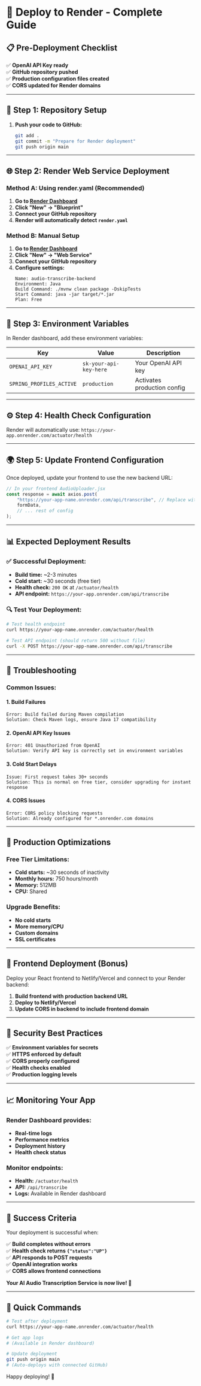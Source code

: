 # 🚀 Deploy to Render - Complete Guide

## 📋 **Pre-Deployment Checklist**

✅ **OpenAI API Key ready**  
✅ **GitHub repository pushed**  
✅ **Production configuration files created**  
✅ **CORS updated for Render domains**  

---

## 🔧 **Step 1: Repository Setup**

1. **Push your code to GitHub:**
   ```bash
   git add .
   git commit -m "Prepare for Render deployment"
   git push origin main
   ```

---

## 🌐 **Step 2: Render Web Service Deployment**

### **Method A: Using render.yaml (Recommended)**

1. **Go to [Render Dashboard](https://dashboard.render.com/)**
2. **Click "New" → "Blueprint"**
3. **Connect your GitHub repository**
4. **Render will automatically detect `render.yaml`**

### **Method B: Manual Setup**

1. **Go to [Render Dashboard](https://dashboard.render.com/)**
2. **Click "New" → "Web Service"**
3. **Connect your GitHub repository**
4. **Configure settings:**
   ```
   Name: audio-transcribe-backend
   Environment: Java
   Build Command: ./mvnw clean package -DskipTests
   Start Command: java -jar target/*.jar
   Plan: Free
   ```

---

## 🔑 **Step 3: Environment Variables**

In Render dashboard, add these environment variables:

| Key | Value | Description |
|-----|-------|-------------|
| `OPENAI_API_KEY` | `sk-your-api-key-here` | Your OpenAI API key |
| `SPRING_PROFILES_ACTIVE` | `production` | Activates production config |

---

## ⚙️ **Step 4: Health Check Configuration**

Render will automatically use: `https://your-app.onrender.com/actuator/health`

---

## 🌍 **Step 5: Update Frontend Configuration**

Once deployed, update your frontend to use the new backend URL:

```javascript
// In your frontend AudioUploader.jsx
const response = await axios.post(
    "https://your-app-name.onrender.com/api/transcribe", // Replace with your Render URL
    formData,
    // ... rest of config
);
```

---

## 📊 **Expected Deployment Results**

### **✅ Successful Deployment:**
- **Build time:** ~2-3 minutes
- **Cold start:** ~30 seconds (free tier)
- **Health check:** `200 OK` at `/actuator/health`
- **API endpoint:** `https://your-app.onrender.com/api/transcribe`

### **🔍 Test Your Deployment:**
```bash
# Test health endpoint
curl https://your-app-name.onrender.com/actuator/health

# Test API endpoint (should return 500 without file)
curl -X POST https://your-app-name.onrender.com/api/transcribe
```

---

## 🐛 **Troubleshooting**

### **Common Issues:**

#### **1. Build Failures**
```
Error: Build failed during Maven compilation
Solution: Check Maven logs, ensure Java 17 compatibility
```

#### **2. OpenAI API Key Issues**
```
Error: 401 Unauthorized from OpenAI
Solution: Verify API key is correctly set in environment variables
```

#### **3. Cold Start Delays**
```
Issue: First request takes 30+ seconds
Solution: This is normal on free tier, consider upgrading for instant response
```

#### **4. CORS Issues**
```
Error: CORS policy blocking requests
Solution: Already configured for *.onrender.com domains
```

---

## 🎯 **Production Optimizations**

### **Free Tier Limitations:**
- **Cold starts:** ~30 seconds of inactivity
- **Monthly hours:** 750 hours/month
- **Memory:** 512MB
- **CPU:** Shared

### **Upgrade Benefits:**
- **No cold starts**
- **More memory/CPU**
- **Custom domains**
- **SSL certificates**

---

## 📱 **Frontend Deployment (Bonus)**

Deploy your React frontend to Netlify/Vercel and connect to your Render backend:

1. **Build frontend with production backend URL**
2. **Deploy to Netlify/Vercel**
3. **Update CORS in backend to include frontend domain**

---

## 🔐 **Security Best Practices**

✅ **Environment variables for secrets**  
✅ **HTTPS enforced by default**  
✅ **CORS properly configured**  
✅ **Health checks enabled**  
✅ **Production logging levels**  

---

## 📈 **Monitoring Your App**

### **Render Dashboard provides:**
- **Real-time logs**
- **Performance metrics**
- **Deployment history**
- **Health check status**

### **Monitor endpoints:**
- **Health:** `/actuator/health`
- **API:** `/api/transcribe`
- **Logs:** Available in Render dashboard

---

## 🎉 **Success Criteria**

Your deployment is successful when:

✅ **Build completes without errors**  
✅ **Health check returns `{"status":"UP"}`**  
✅ **API responds to POST requests**  
✅ **OpenAI integration works**  
✅ **CORS allows frontend connections**  

**Your AI Audio Transcription Service is now live! 🚀**

---

## 🔗 **Quick Commands**

```bash
# Test after deployment
curl https://your-app-name.onrender.com/actuator/health

# Get app logs
# (Available in Render dashboard)

# Update deployment
git push origin main
# (Auto-deploys with connected GitHub)
```

Happy deploying! 🎊 